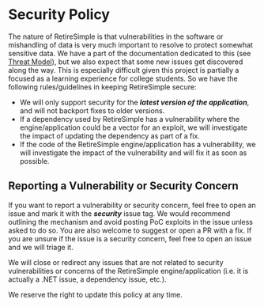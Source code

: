 # Security Policy

The nature of RetireSimple is that vulnerabilities in the software or mishandling of data is very much important to resolve to protect somewhat sensitive data. We have a part of the documentation dedicated to this (see [Threat Model]((https://github.com/RetireSimple/RetireSimple/wiki/Threat-Model))), but we also expect that some new issues get discovered along the way. This is especially difficult given this project is partially a focused as a learning experience for college students. So we have the following rules/guidelines in keeping RetireSimple secure:

- We will only support security for the ***latest version of the application***, and will not backport fixes to older versions.
- If a dependency used by RetireSimple has a vulnerability where the engine/application could be a vector for an exploit, we will investigate the impact of updating the dependency as part of a fix.
- If the code of the RetireSimple engine/application has a vulnerability, we will investigate the impact of the vulnerability and will fix it as soon as possible.

## Reporting a Vulnerability or Security Concern

If you want to report a vulnerability or security concern, feel free to open an issue and mark it with the ***security*** issue tag. We would recommend outlining the mechanism and avoid posting PoC exploits in the issue unless asked to do so. You are also welcome to suggest or open a PR with a fix. If you are unsure if the issue is a security concern, feel free to open an issue and we will triage it.

We will close or redirect any issues that are not related to security vulnerabilities or concerns of the RetireSimple engine/application (i.e. it is actually a .NET issue, a dependency issue, etc.).

We reserve the right to update this policy at any time.